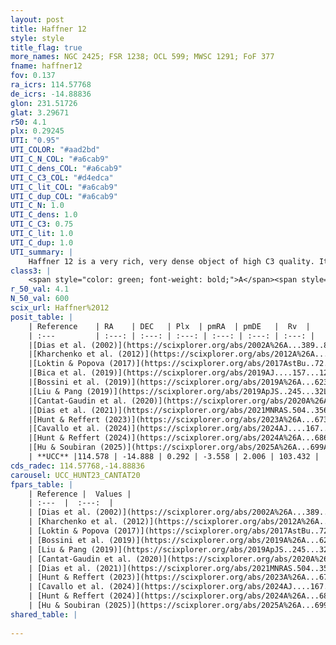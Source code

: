 ```yaml
---
layout: post
title: Haffner 12
style: style
title_flag: true
more_names: NGC 2425; FSR 1238; OCL 599; MWSC 1291; FoF 377
fname: haffner12
fov: 0.137
ra_icrs: 114.57768
de_icrs: -14.88836
glon: 231.51726
glat: 3.29671
r50: 4.1
plx: 0.29245
UTI: "0.95"
UTI_COLOR: "#aad2bd"
UTI_C_N_COL: "#a6cab9"
UTI_C_dens_COL: "#a6cab9"
UTI_C_C3_COL: "#d4edca"
UTI_C_lit_COL: "#a6cab9"
UTI_C_dup_COL: "#a6cab9"
UTI_C_N: 1.0
UTI_C_dens: 1.0
UTI_C_C3: 0.75
UTI_C_lit: 1.0
UTI_C_dup: 1.0
UTI_summary: |
    Haffner 12 is a very rich, very dense object of high C3 quality. It is very well-studied in the literature.
class3: |
    <span style="color: green; font-weight: bold;">A</span><span style="color: #FFC300; font-weight: bold;">B</span>
r_50_val: 4.1
N_50_val: 600
scix_url: Haffner%2012
posit_table: |
    | Reference    | RA    | DEC   | Plx  | pmRA  | pmDE   |  Rv  |
    | :---         | :---: | :---: | :---: | :---: | :---: | :---: |
    |[Dias et al. (2002)](https://scixplorer.org/abs/2002A%26A...389..871D) | 114.571 | -14.878 | -- | -2.7 | 1.0 | 102.9 |
    |[Kharchenko et al. (2012)](https://scixplorer.org/abs/2012A%26A...543A.156K) | 114.562 | -14.88 | -- | -2.86 | 0.61 | -- |
    |[Loktin & Popova (2017)](https://scixplorer.org/abs/2017AstBu..72..257L) | 114.57 | -14.892 | -- | -3.127 | 0.186 | 102.9 |
    |[Bica et al. (2019)](https://scixplorer.org/abs/2019AJ....157...12B) | 114.576 | -14.882 | -- | -- | -- | -- |
    |[Bossini et al. (2019)](https://scixplorer.org/abs/2019A%26A...623A.108B) | 114.577 | -14.885 | -- | -- | -- | -- |
    |[Liu & Pang (2019)](https://scixplorer.org/abs/2019ApJS..245...32L) | 114.572 | -14.881 | 0.272 | -3.571 | 1.987 | -- |
    |[Cantat-Gaudin et al. (2020)](https://scixplorer.org/abs/2020A%26A...640A...1C) | 114.577 | -14.885 | 0.257 | -3.571 | 2.004 | -- |
    |[Dias et al. (2021)](https://scixplorer.org/abs/2021MNRAS.504..356D) | 114.572 | -14.883 | 0.254 | -3.561 | 1.997 | 103.045 |
    |[Hunt & Reffert (2023)](https://scixplorer.org/abs/2023A%26A...673A.114H) | 114.58 | -14.888 | 0.284 | -3.573 | 2.011 | 103.907 |
    |[Cavallo et al. (2024)](https://scixplorer.org/abs/2024AJ....167...12C) | 114.575 | -14.88 | 0.285 | -- | -- | -- |
    |[Hunt & Reffert (2024)](https://scixplorer.org/abs/2024A%26A...686A..42H) | 114.58 | -14.888 | 0.284 | -3.573 | 2.011 | 103.907 |
    |[Hu & Soubiran (2025)](https://scixplorer.org/abs/2025A%26A...699A.246H) | 114.575 | -14.88 | -- | -- | -- | -- |
    | **UCC** |114.578 | -14.888 | 0.292 | -3.558 | 2.006 | 103.432 | 
cds_radec: 114.57768,-14.88836
carousel: UCC_HUNT23_CANTAT20
fpars_table: |
    | Reference |  Values |
    | :---  |  :---:  |
    | [Dias et al. (2002)](https://scixplorer.org/abs/2002A%26A...389..871D) | `E(B-V)=0.21, Dist=3550.0, Age=9.34, [Fe/H]=-0.15` |
    | [Kharchenko et al. (2012)](https://scixplorer.org/abs/2012A%26A...543A.156K) | `e_bv=0.21, distance=4330, log_age=9.34, metallicity=0.0` |
    | [Loktin & Popova (2017)](https://scixplorer.org/abs/2017AstBu..72..257L) | `E(B-V)=0.27, Dmod=12.992, logt=9.35` |
    | [Bossini et al. (2019)](https://scixplorer.org/abs/2019A%26A...623A.108B) | `AV=0.879, Dist=12.644, logA=9.333, Fe/H=-0.15` |
    | [Liu & Pang (2019)](https://scixplorer.org/abs/2019ApJS..245...32L) | `Age=2.95, Z=0.0` |
    | [Cantat-Gaudin et al. (2020)](https://scixplorer.org/abs/2020A%26A...640A...1C) | `AVNN=0.89, DMNN=12.77, AgeNN=9.38` |
    | [Dias et al. (2021)](https://scixplorer.org/abs/2021MNRAS.504..356D) | `Av=0.836, Dist=2714, logage=9.604, [Fe/H]=0.047` |
    | [Hunt & Reffert (2023)](https://scixplorer.org/abs/2023A%26A...673A.114H) | `AV50=0.83, diffAV50=0.23, MOD50=12.49, logAge50=9.296` |
    | [Cavallo et al. (2024)](https://scixplorer.org/abs/2024AJ....167...12C) | `AV50=1.19, dMod50=12.09, logAge50=9.45, [Fe/H]50=-0.21` |
    | [Hunt & Reffert (2024)](https://scixplorer.org/abs/2024A%26A...686A..42H) | `MassJ=3155.66` |
    | [Hu & Soubiran (2025)](https://scixplorer.org/abs/2025A%26A...699A.246H) | `MA22=-0.2, MA23f=-0.4, MA23g=-0.23, MZ23=-0.32, MK24=-0.29, MF24=-0.27` |
shared_table: |
    
---
```

